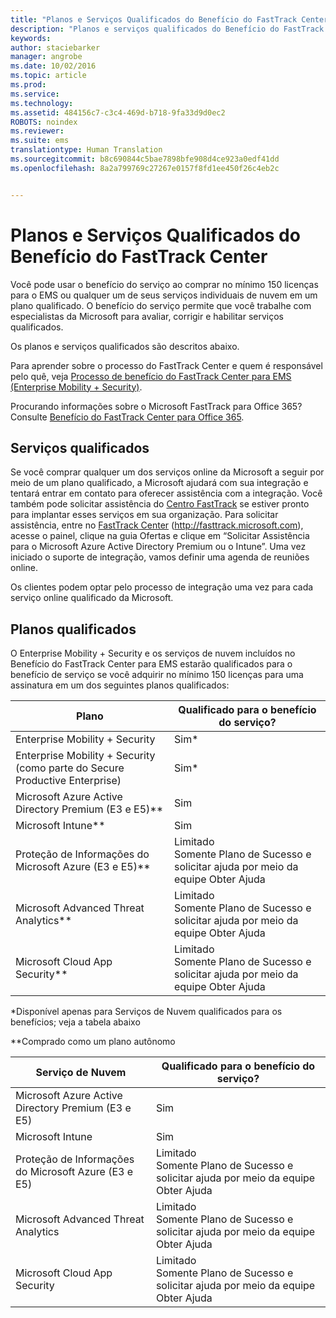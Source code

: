 ```yaml
---
title: "Planos e Serviços Qualificados do Benefício do FastTrack Center"
description: "Planos e serviços qualificados do Benefício do FastTrack Center"
keywords: 
author: staciebarker
manager: angrobe
ms.date: 10/02/2016
ms.topic: article
ms.prod: 
ms.service: 
ms.technology: 
ms.assetid: 484156c7-c3c4-469d-b718-9fa33d9d0ec2
ROBOTS: noindex
ms.reviewer: 
ms.suite: ems
translationtype: Human Translation
ms.sourcegitcommit: b8c690844c5bae7898bfe908d4ce923a0edf41dd
ms.openlocfilehash: 8a2a799769c27267e0157f8fd1ee450f26c4eb2c


---
```


# Planos e Serviços Qualificados do Benefício do FastTrack Center
Você pode usar o benefício do serviço ao comprar no mínimo 150 licenças para o EMS ou qualquer um de seus serviços individuais de nuvem em um plano qualificado. O benefício do serviço permite que você trabalhe com especialistas da Microsoft para avaliar, corrigir e habilitar serviços qualificados.

Os planos e serviços qualificados são descritos abaixo.

Para aprender sobre o processo do FastTrack Center e quem é responsável pelo quê, veja [Processo de benefício do FastTrack Center para EMS (Enterprise Mobility + Security)](fasttrack-center-benefit-process-for-enterprise-mobility-suite-ems.md).

Procurando informações sobre o Microsoft FastTrack para Office 365? Consulte [Benefício do FastTrack Center para Office 365](https://technet.microsoft.com/library/office-365-onboarding-benefit.aspx).

## Serviços qualificados
Se você comprar qualquer um dos serviços online da Microsoft a seguir por meio de um plano qualificado, a Microsoft ajudará com sua integração e tentará entrar em contato para oferecer assistência com a integração. Você também pode solicitar assistência do [Centro FastTrack](http://fasttrack.microsoft.com/) se estiver pronto para implantar esses serviços em sua organização. Para solicitar assistência, entre no [FastTrack Center](http://fasttrack.microsoft.com/) (http://fasttrack.microsoft.com), acesse o painel, clique na guia Ofertas e clique em “Solicitar Assistência para o Microsoft Azure Active Directory Premium ou o Intune”. Uma vez iniciado o suporte de integração, vamos definir uma agenda de reuniões online.

Os clientes podem optar pelo processo de integração uma vez para cada serviço online qualificado da Microsoft.

## Planos qualificados
O Enterprise Mobility + Security e os serviços de nuvem incluídos no Benefício do FastTrack Center para EMS estarão qualificados para o benefício de serviço se você adquirir no mínimo 150 licenças para uma assinatura em um dos seguintes planos qualificados:

|Plano|Qualificado para o benefício do serviço?|
|--------|-------------------------------------|
|Enterprise Mobility + Security|Sim*|
|Enterprise Mobility + Security (como parte do Secure Productive Enterprise)|Sim*|
|Microsoft Azure Active Directory Premium (E3 e E5)**|Sim|
|Microsoft Intune**|Sim|
|Proteção de Informações do Microsoft Azure (E3 e E5)**|Limitado</br>Somente Plano de Sucesso e solicitar ajuda por meio da equipe Obter Ajuda|
|Microsoft Advanced Threat Analytics**|Limitado</br>Somente Plano de Sucesso e solicitar ajuda por meio da equipe Obter Ajuda|
|Microsoft Cloud App Security**|Limitado</br>Somente Plano de Sucesso e solicitar ajuda por meio da equipe Obter Ajuda|

*Disponível apenas para Serviços de Nuvem qualificados para os benefícios; veja a tabela abaixo

**Comprado como um plano autônomo

|Serviço de Nuvem|Qualificado para o benefício do serviço?|
|--------|-------------------------------------|
|Microsoft Azure Active Directory Premium (E3 e E5)|Sim|
|Microsoft Intune|Sim|
|Proteção de Informações do Microsoft Azure (E3 e E5)|Limitado</br>Somente Plano de Sucesso e solicitar ajuda por meio da equipe Obter Ajuda|
|Microsoft Advanced Threat Analytics|Limitado</br>Somente Plano de Sucesso e solicitar ajuda por meio da equipe Obter Ajuda|
|Microsoft Cloud App Security|Limitado</br>Somente Plano de Sucesso e solicitar ajuda por meio da equipe Obter Ajuda|


<!--HONumber=Oct16_HO3-->


